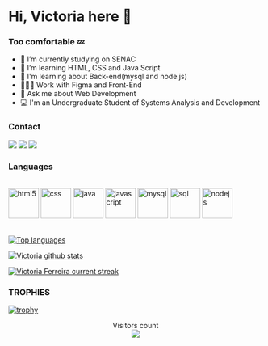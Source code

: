 # Hi, Victoria here 🧊
### Too comfortable 💤



- 🔭 I’m currently studying on SENAC
- 🌱 I’m learning HTML, CSS and Java Script
- 📓 I'm learning about Back-end(mysql and node.js)
- 🧑🏿‍💻 Work with Figma and Front-End
- :calling: Ask me about Web Development
- :computer: I'm an Undergraduate Student of Systems Analysis and Development

<h3>Contact</h3>

<div> 
  <a href="https://www.linkedin.com/in/victoria-ferreira-521659328/" target="_blank"><img src="https://img.shields.io/badge/-LinkedIn-%230077B5?style=for-the-badge&logo=linkedin&logoColor=white" target="_blank"></a>
    <a href = "mailto:victoria.senac.13@gmail.com"><img src="https://img.shields.io/badge/-Gmail-%23333?style=for-the-badge&logo=gmail&logoColor=white" target="_blank"></a>
    <a href="https://instagram.com/_https.victoriah" target="_blank"><img src="https://img.shields.io/badge/-Instagram-%23E4405F?style=for-the-badge&logo=instagram&logoColor=white" target="_blank"></a>
</div>


<h3>Languages</h3>


<div style="display": inline_block><br/>
    <img alig="center" alt="html5"  src="https://cdn.jsdelivr.net/gh/devicons/devicon@latest/icons/html5/html5-original.svg" height=60px/>
    <img alig="center" alt="css" src="https://cdn.jsdelivr.net/gh/devicons/devicon@latest/icons/css3/css3-original.svg" height=60px />
    <img alig="center" alt="java" src="https://cdn.jsdelivr.net/gh/devicons/devicon@latest/icons/java/java-original-wordmark.svg" height=60px />
    <img  alig="center" alt="javascript" src="https://cdn.jsdelivr.net/gh/devicons/devicon@latest/icons/javascript/javascript-original.svg" height=60px />
    <img  alig="center" alt="mysql" src="https://cdn.jsdelivr.net/gh/devicons/devicon@latest/icons/mysql/mysql-original-wordmark.svg"  height=60px/>
    <img alig="center" alt="sql" src="https://cdn.jsdelivr.net/gh/devicons/devicon@latest/icons/postgresql/postgresql-original-wordmark.svg"  height=60px/>
    <img alig="center" alt="nodejs" src="https://cdn.jsdelivr.net/gh/devicons/devicon@latest/icons/nodejs/nodejs-original-wordmark.svg"  height=60px/>        
  
</div>
<br>

 [![Top languages](https://github-readme-mwendwa.vercel.app/api/top-langs/?username=victoriafe-sa&layout=compact&count_private=true&theme=blue-green&title_color=00b3ff)](#)
 
 [![Victoria github stats](https://bad-apple-github-readme.vercel.app/api?username=victoriafe-sa&show_icons=true&count_private=true&line_height=20&icon_color=00b3ff&theme=blue-green&title_color=00b3ff)](#)
 
[![Victoria Ferreira current streak](https://streak-stats.demolab.com/?user=victoriafe-sa&count_private=true&theme=blue-green&title_color=00b3ff)](#)


 ### TROPHIES
 

[![trophy](https://github-profile-trophy.vercel.app/?username=victoriafe-sa&theme=onedark)](https://github.com/ryo-ma/github-profile-trophy)

 <p align="center"> 
  Visitors count<br>
  <img src="https://profile-counter.glitch.me/victoriafe-sa/count.svg" />
 </p>
